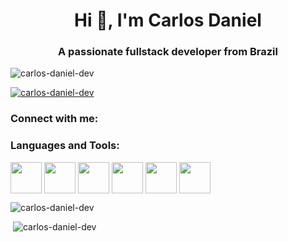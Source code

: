 <h1 align="center">Hi 👋, I'm Carlos Daniel</h1>
<h3 align="center">A passionate fullstack developer from Brazil</h3>

<p align="left"> <img src="https://komarev.com/ghpvc/?username=carlos-daniel-dev&label=Profile%20views&color=0e75b6&style=flat" alt="carlos-daniel-dev" /> </p>

<p align="left"> <a href="https://github.com/ryo-ma/github-profile-trophy"><img src="https://github-profile-trophy.vercel.app/?username=carlos-daniel-dev" alt="carlos-daniel-dev" /></a> </p>

<h3 align="left">Connect with me:</h3>
<p align="left">
</p>

<h3 align="left">Languages and Tools:</h3>
<p>
  <img align="center" src="https://cdn.jsdelivr.net/gh/devicons/devicon/icons/html5/html5-original.svg" width="50" heigth-"50">
  <img align="center" src="https://cdn.jsdelivr.net/gh/devicons/devicon/icons/css3/css3-original.svg" width="50" heigth-"50">
  <img align="center" src="https://cdn.jsdelivr.net/gh/devicons/devicon/icons/javascript/javascript-original.svg" width="50" heigth-"50">
  <img align="center" src="https://cdn.jsdelivr.net/gh/devicons/devicon/icons/php/php-original.svg" width="50" heigth-"50">
  <img align="center" src="https://cdn.jsdelivr.net/gh/devicons/devicon/icons/mysql/mysql-original.svg" width="50" heigth-"50">
  <img align="center" src="https://cdn.jsdelivr.net/gh/devicons/devicon/icons/laravel/laravel-plain.svg" width="50" heigth-"50">
 </p>

<p><img heigth="140em" src="https://github-readme-stats.vercel.app/api?username=carlos-daniel-dev&theme=dark&show_icons=true" alt="carlos-daniel-dev" /></p>

<p>&nbsp;<img heigth="140em" src="https://github-readme-stats.vercel.app/api/top-langs/?username=carlos-daniel-dev&layout=compact&theme=dark)](https://github.com/anuraghazra/github-readme-stats" alt="carlos-daniel-dev" /></p>
